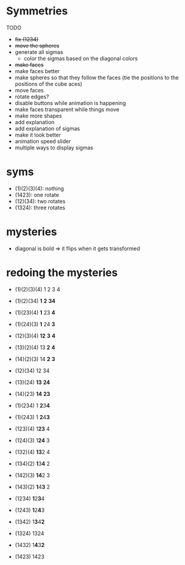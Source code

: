 # Symmetries

TODO

- ~~fix (1234)~~
- ~~move the spheres~~
- generate all sigmas
  - color the sigmas based on the diagonal colors
- ~~make faces~~
- make faces better
- make spheres so that they follow the faces (tie the positions to the positions of the cube aces)
- move faces
- rotate edges?
- disable buttons while animation is happening
- make faces transparent while things move
- make more shapes
- add explanation
- add explanation of sigmas
- make it look better
- animation speed slider
- multiple ways to display sigmas

# syms

- (1)(2)(3)(4): nothing
- (1423): one rotate
- (12)(34): two rotates
- (1324): three rotates

# mysteries

- diagonal is bold => it flips when it gets transformed

# redoing the mysteries

- (1)(2)(3)(4) 1 2 3 4



- (1)(2)(34) **1** **2** **34**
- (1)(23)(4) **1** 23 **4**
- (1)(24)(3) **1** 24 **3**
- (12)(3)(4)  **12** **3** **4**
- (13)(2)(4) 13 **2** **4** 
- (14)(2)(3) 14 **2** **3**



- (12)(34) 12 34
- (13)(24) **13** **24**
- (14)(23) **14** **23**



- (1)(234) 1 **2**3**4**
- (1)(243) 1 **2**4**3**
- (123)(4) 1**23** 4
- (124)(3) 1**24** 3
- (132)(4) **13**2 4
- (134)(2) **1**3**4** 2
- (142)(3) **14**2 3
- (143)(2) **1**4**3** 2



- (1234) **1**2**3**4
- (1243) **1**2**4**3
- (1342) 1**3**4**2**
- (1324) 1324
- (1432) 1**4**3**2**
- (1423) 1423
